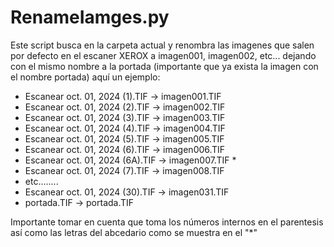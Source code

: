 # RenameIamges.py
Este script busca en la carpeta actual y renombra las imagenes que salen por defecto en el escaner XEROX a imagen001, imagen002, etc... dejando 
con el mismo nombre a la portada (importante que ya exista la imagen con el nombre portada) 
aquí un ejemplo:
- Escanear oct. 01, 2024 (1).TIF -> imagen001.TIF
- Escanear oct. 01, 2024 (2).TIF -> imagen002.TIF
- Escanear oct. 01, 2024 (3).TIF -> imagen003.TIF
- Escanear oct. 01, 2024 (4).TIF -> imagen004.TIF
- Escanear oct. 01, 2024 (5).TIF -> imagen005.TIF
- Escanear oct. 01, 2024 (6).TIF -> imagen006.TIF
- Escanear oct. 01, 2024 (6A).TIF -> imagen007.TIF *
- Escanear oct. 01, 2024 (7).TIF -> imagen008.TIF
- etc........
- Escanear oct. 01, 2024 (30).TIF -> imagen031.TIF
- portada.TIF -> portada.TIF
  
Importante tomar en cuenta que toma los números internos en el parentesis así como las letras del abcedario como se muestra en el "*" 

